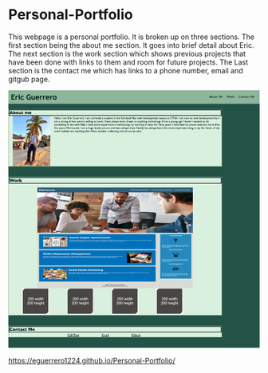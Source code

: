# Personal-Portfolio

This webpage is a personal portfolio. It is broken up on three sections. The first section being the about me section. It goes into brief detail about Eric. The next section is the work section which shows previous projects that have been done with links to them and room for future projects. The Last section is the contact me which has links to a phone number, email and gitgub page.

![](assests/images/Webpage-screen.png)

https://eguerrero1224.github.io/Personal-Portfolio/